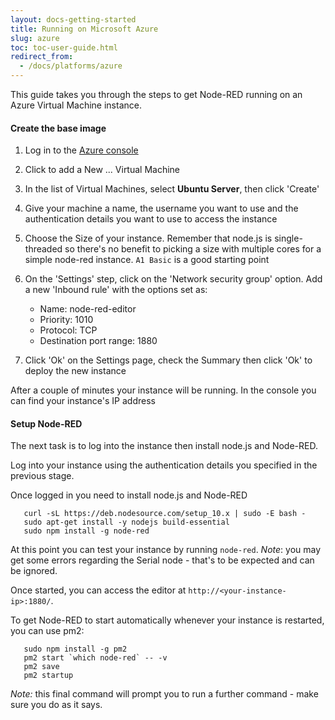```yaml
---
layout: docs-getting-started
title: Running on Microsoft Azure
slug: azure
toc: toc-user-guide.html
redirect_from:
  - /docs/platforms/azure
---
```


This guide takes you through the steps to get Node-RED running on an Azure
Virtual Machine instance.

#### Create the base image

1. Log in to the [Azure console](https://portal.azure.com/)

2. Click to add a New ... Virtual Machine

3. In the list of Virtual Machines, select **Ubuntu Server**, then click 'Create'

4. Give your machine a name, the username you want to use and the authentication
   details you want to use to access the instance

5. Choose the Size of your instance. Remember that node.js is single-threaded so
   there's no benefit to picking a size with multiple cores for a simple node-red
   instance. `A1 Basic` is a good starting point

6. On the 'Settings' step, click on the 'Network security group' option. Add a
   new 'Inbound rule' with the options set as:
     - Name: node-red-editor
     - Priority: 1010
     - Protocol: TCP
     - Destination port range: 1880

7. Click 'Ok' on the Settings page, check the Summary then click 'Ok' to deploy
   the new instance

After a couple of minutes your instance will be running. In the console
you can find your instance's IP address

#### Setup Node-RED

The next task is to log into the instance then install node.js and Node-RED.

Log into your instance using the authentication details you specified in the
previous stage.

Once logged in you need to install node.js and Node-RED

       curl -sL https://deb.nodesource.com/setup_10.x | sudo -E bash -
       sudo apt-get install -y nodejs build-essential
       sudo npm install -g node-red


At this point you can test your instance by running `node-red`. *Note*: you may
get some errors regarding the Serial node - that's to be expected and can be
ignored.

Once started, you can access the editor at `http://<your-instance-ip>:1880/`.

To get Node-RED to start automatically whenever your instance is restarted, you
can use pm2:

       sudo npm install -g pm2
       pm2 start `which node-red` -- -v
       pm2 save
       pm2 startup

*Note:* this final command will prompt you to run a further command - make sure you do as it says.
